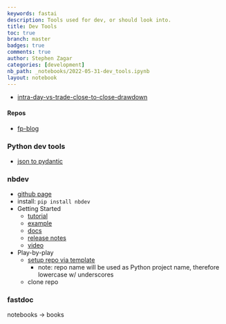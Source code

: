 ```yaml
---
keywords: fastai
description: Tools used for dev, or should look into.
title: Dev Tools
toc: true
branch: master
badges: true
comments: true
author: Stephen Zagar
categories: [development]
nb_path: _notebooks/2022-05-31-dev_tools.ipynb
layout: notebook
---
```


<!--
#################################################
### THIS FILE WAS AUTOGENERATED! DO NOT EDIT! ###
#################################################
# file to edit: _notebooks/2022-05-31-dev_tools.ipynb
-->

<div class="container" id="notebook-container">
        
<div class="cell border-box-sizing text_cell rendered"><div class="inner_cell">
<div class="text_cell_render border-box-sizing rendered_html">
<ul>
<li><a href="https://aostrading.cz/en/maximum-intra-day-vs-trade-close-to-close-drawdown/">intra-day-vs-trade-close-to-close-drawdown</a></li>
</ul>

</div>
</div>
</div>
<div class="cell border-box-sizing text_cell rendered"><div class="inner_cell">
<div class="text_cell_render border-box-sizing rendered_html">
<h4 id="Repos">Repos<a class="anchor-link" href="#Repos"> </a></h4><ul>
<li><a href="https://github.com/szagar/fp-blog">fp-blog</a></li>
</ul>

</div>
</div>
</div>
<div class="cell border-box-sizing text_cell rendered"><div class="inner_cell">
<div class="text_cell_render border-box-sizing rendered_html">
<h3 id="Python-dev-tools">Python dev tools<a class="anchor-link" href="#Python-dev-tools"> </a></h3><ul>
<li><a href="https://jsontopydantic.com/">json to pydantic</a></li>
</ul>

</div>
</div>
</div>
<div class="cell border-box-sizing text_cell rendered"><div class="inner_cell">
<div class="text_cell_render border-box-sizing rendered_html">
<h3 id="nbdev">nbdev<a class="anchor-link" href="#nbdev"> </a></h3><ul>
<li><a href="https://github.com/fastai/nbdev">github page</a></li>
<li>install:  <code>pip install nbdev</code></li>
<li>Getting Started<ul>
<li><a href="https://nbdev.fast.ai/tutorial.html">tutorial</a></li>
<li><a href="https://nbdev.fast.ai/example.html">example</a></li>
<li><a href="https://nbdev.fast.ai/">docs</a></li>
<li><a href="https://github.com/fastai/nbdev/blob/master/CHANGELOG.md">release notes</a></li>
<li><a href="https://www.youtube.com/watch?v=9Q6sLbz37gk">video</a></li>
</ul>
</li>
<li>Play-by-play<ul>
<li><a href="https://github.com/fastai/nbdev_template/generate">setup repo via template</a><ul>
<li>note: repo name will be used as Python project name, therefore lowercase w/ underscores</li>
</ul>
</li>
<li>clone repo</li>
</ul>
</li>
</ul>

</div>
</div>
</div>
<div class="cell border-box-sizing text_cell rendered"><div class="inner_cell">
<div class="text_cell_render border-box-sizing rendered_html">
<h3 id="fastdoc">fastdoc<a class="anchor-link" href="#fastdoc"> </a></h3><p>notebooks -&gt; books</p>

</div>
</div>
</div>
</div>
 


